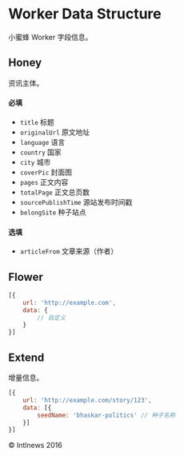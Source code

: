 
# Worker Data Structure

小蜜蜂 Worker 字段信息。

## Honey
资讯主体。

#### 必填
- `title` 标题
- `originalUrl` 原文地址
- `language` 语言
- `country` 国家
- `city` 城市
- `coverPic` 封面图
- `pages` 正文内容
- `totalPage` 正文总页数
- `sourcePublishTime` 源站发布时间戳
- `belongSite` 种子站点

#### 选填
- `articleFrom` 文章来源（作者）

## Flower
```js
[{
    url: 'http://example.com',
    data: {
        // 自定义
    }
}]
```

## Extend
增量信息。

```js
[{
    url: 'http://example.com/story/123',
    data: [{
        seedName: 'bhaskar-politics' // 种子名称
    }]
}]
```

&copy; Intlnews 2016
